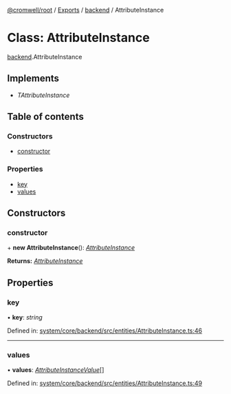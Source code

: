 [@cromwell/root](../README.md) / [Exports](../modules.md) / [backend](../modules/backend.md) / AttributeInstance

# Class: AttributeInstance

[backend](../modules/backend.md).AttributeInstance

## Implements

* *TAttributeInstance*

## Table of contents

### Constructors

- [constructor](backend.attributeinstance.md#constructor)

### Properties

- [key](backend.attributeinstance.md#key)
- [values](backend.attributeinstance.md#values)

## Constructors

### constructor

\+ **new AttributeInstance**(): [*AttributeInstance*](backend.attributeinstance.md)

**Returns:** [*AttributeInstance*](backend.attributeinstance.md)

## Properties

### key

• **key**: *string*

Defined in: [system/core/backend/src/entities/AttributeInstance.ts:46](https://github.com/CromwellCMS/Cromwell/blob/8568c07/system/core/backend/src/entities/AttributeInstance.ts#L46)

___

### values

• **values**: [*AttributeInstanceValue*](backend.attributeinstancevalue.md)[]

Defined in: [system/core/backend/src/entities/AttributeInstance.ts:49](https://github.com/CromwellCMS/Cromwell/blob/8568c07/system/core/backend/src/entities/AttributeInstance.ts#L49)
